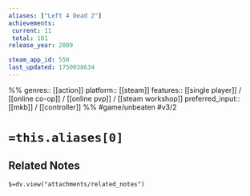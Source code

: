 ```yaml
---
aliases: ["Left 4 Dead 2"]
achievements:
 current: 11
 total: 101
release_year: 2009

steam_app_id: 550
last_updated: 1750038634
---
```

%%
genres:: [[action]]
platform:: [[steam]]
features:: [[single player]] / [[online co-op]] / [[online pvp]] / [[steam workshop]]
preferred_input:: [[mkb]] / [[controller]]
%%
#game/unbeaten
#v3/2

# `=this.aliases[0]`
## Related Notes
`$=dv.view("attachments/related_notes")`